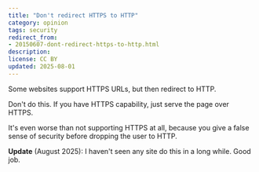 ```yaml
---
title: "Don't redirect HTTPS to HTTP"
category: opinion
tags: security
redirect_from:
- 20150607-dont-redirect-https-to-http.html
description: 
license: CC BY
updated: 2025-08-01
---
```


Some websites support HTTPS URLs, but then redirect to HTTP.

Don't do this. If you have HTTPS capability, just serve the page over HTTPS.

It's even worse than not supporting HTTPS at all, because you give a false sense
of security before dropping the user to HTTP.

**Update** (August 2025): I haven't seen any site do this in a long while.
Good job.

